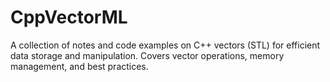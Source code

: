 # CppVectorML
A collection of notes and code examples on C++ vectors (STL) for efficient data storage and manipulation. Covers vector operations, memory management, and best practices.
